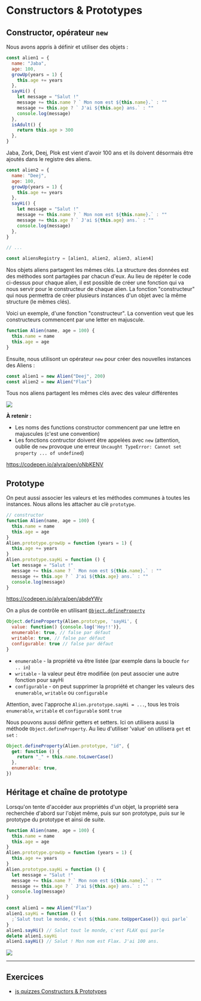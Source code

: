 # Constructors & Prototypes

## Constructor, opérateur `new`

Nous avons appris à définir et utiliser des objets :

```javascript
const alien1 = {
  name: "Jaba",
  age: 100,
  growUp(years = 1) {
    this.age += years
  },
  sayHi() {
    let message = "Salut !"
    message += this.name ? ` Mon nom est ${this.name}.` : ""
    message += this.age ? ` J'ai ${this.age} ans.` : ""
    console.log(message)
  },
  isAdult() {
    return this.age > 300
  },
}
```

Jaba, Zork, Deej, Plok est vient d'avoir 100 ans et ils doivent désormais être ajoutés dans le registre des aliens.

```javascript
const alien2 = {
  name: "Deej",
  age: 100,
  growUp(years = 1) {
    this.age += years
  },
  sayHi() {
    let message = "Salut !"
    message += this.name ? ` Mon nom est ${this.name}.` : ""
    message += this.age ? ` J'ai ${this.age} ans.` : ""
    console.log(message)
  },
}

// ...

const aliensRegistry = [alien1, alien2, alien3, alien4]
```

Nos objets aliens partagent les mêmes clés. La structure des données est des méthodes sont partagées par chacun d'eux. Au lieu de répéter le code ci-dessus pour chaque alien, il est possible de créer une fonction qui va nous servir pour le constructeur de chaque alien.
La fonction "constructeur" qui nous permettra de créer plusieurs instances d'un objet avec la même structure (le mêmes clés). 

Voici un exemple, d'une fonction "constructeur". La convention veut que les constructeurs commencent par une letter en majuscule.

```javascript
function Alien(name, age = 100) {
  this.name = name
  this.age = age
}
```

Ensuite, nous utilisont un opérateur `new` pour créer des nouvelles instances des Aliens :

```javascript
const alien1 = new Alien("Deej", 200)
const alien2 = new Alien("Flax")
```

Tous nos aliens partagent les mêmes clés avec des valeur différentes

![](https://assets.codepen.io/4515922/proto.png)


**À retenir :**

- Les noms des functions constructor commencent par une lettre en majuscules (c'est une convention)
- Les fonctions contructor doivent être appelées avec `new` (attention, oublie de `new` provoque une erreur `Uncaught TypeError: Cannot set property ... of undefined`)

https://codepen.io/alyra/pen/oNbKENV

## Prototype

On peut aussi associer les valeurs et les méthodes communes à toutes les instances. Nous allons les attacher au clè `prototype`.

```javascript
// constructor
function Alien(name, age = 100) {
  this.name = name
  this.age = age
}
Alien.prototype.growUp = function (years = 1) {
  this.age += years
}
Alien.prototype.sayHi = function () {
  let message = "Salut !"
  message += this.name ? ` Mon nom est ${this.name}.` : ""
  message += this.age ? ` J'ai ${this.age} ans.` : ""
  console.log(message)
}
```

https://codepen.io/alyra/pen/abdeYWv

On a plus de contrôle en utilisant [`Object.defineProperty`](https://developer.mozilla.org/fr/docs/Web/JavaScript/Reference/Objets_globaux/Object/defineProperty)

```javascript
Object.defineProperty(Alien.prototype, 'sayHi', {
  value: function() {console.log('Hey!!')},
  enumerable: true, // false par défaut
  writable: true, // false par défaut
  configurable: true // false par défaut
}
```

- `enumerable` - la propriété va être listée (par exemple dans la boucle `for .. in`)
- `writable` - la valeur peut être modifiée (on peut associer une autre fonction pour sayHi
- `configurable` - on peut supprimer la propriété et changer les valeurs des `enumerable`, `writable` ou `configurable`

Attention, avec l'approche `Alien.prototype.sayHi = ...`, tous les trois `enumerable`, `writable` et `configurable` sont `true`

Nous pouvons aussi définir getters et setters. Ici on utilisera aussi la méthode `Object.defineProperty`. Au lieu d'utiliser 'value' on utilisera `get` et `set` :

```javascript
Object.defineProperty(Alien.prototype, "id", {
  get: function () {
    return "_" + this.name.toLowerCase()
  },
  enumerable: true,
})
```

## Héritage et chaîne de prototype

Lorsqu'on tente d'accéder aux propriétés d'un objet, la propriété sera recherchée d'abord sur l'objet même, puis sur son prototype, puis sur le prototype du prototype et ainsi de suite.

```javascript
function Alien(name, age = 100) {
  this.name = name
  this.age = age
}
Alien.prototype.growUp = function (years = 1) {
  this.age += years
}
Alien.prototype.sayHi = function () {
  let message = "Salut !"
  message += this.name ? ` Mon nom est ${this.name}.` : ""
  message += this.age ? ` J'ai ${this.age} ans.` : ""
  console.log(message)
}

const alien1 = new Alien("Flax")
alien1.sayHi = function () {
  ;`Salut tout le monde, c'est ${this.name.toUpperCase()} qui parle`
}
alien1.sayHi() // Salut tout le monde, c'est FLAX qui parle
delete alien1.sayHi
alien1.sayHi() // Salut ! Mon nom est Flax. J'ai 100 ans.
```

![](https://assets.codepen.io/4515922/heritage.png)

---

## Exercices

- [js quizzes Constructors & Prototypes](https://javascript-quizzes.netlify.app/object-constructor)
